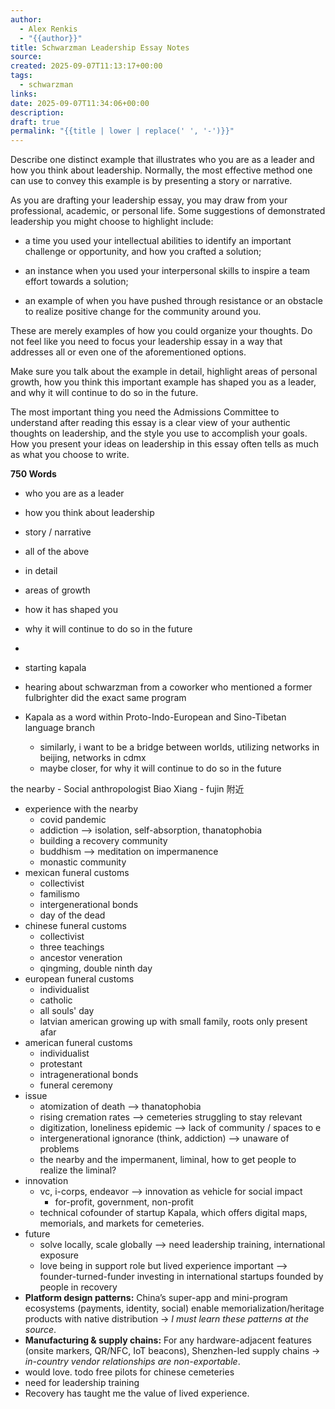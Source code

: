 ```yaml
---
author:
  - Alex Renkis
  - "{{author}}"
title: Schwarzman Leadership Essay Notes
source:
created: 2025-09-07T11:13:17+00:00
tags:
  - schwarzman
links:
date: 2025-09-07T11:34:06+00:00
description:
draft: true
permalink: "{{title | lower | replace(' ', '-')}}"
---
```

Describe one distinct example that illustrates who you are as a leader and how you think about leadership. Normally, the most effective method one can use to convey this example is by presenting a story or narrative. 

As you are drafting your leadership essay, you may draw from your professional, academic, or personal life. Some suggestions of demonstrated leadership you might choose to highlight include:

-   a time you used your intellectual abilities to identify an important
challenge or opportunity, and how you crafted a solution;



-   an instance when you used your interpersonal skills to inspire a
team effort towards a solution;

-   an example of when you have pushed through resistance or an obstacle to realize positive change for the community around you.

These are merely examples of how you could organize your thoughts. Do not feel like you need to focus your leadership essay in a way that addresses all or even one of the aforementioned options.  

Make sure you talk about the example in detail, highlight areas of personal growth, how you think this important example has shaped you as a leader, and why it will continue to do so in the future.  

The most important thing you need the Admissions Committee to understand after reading this essay is a clear view of your authentic thoughts on leadership, and the style you use to accomplish your goals. How you present your ideas on leadership in this essay often tells as much as what you choose to write.

**750 Words**
- who you are as a leader
- how you think about leadership
- story / narrative
- all of the above
- in detail
- areas of growth
- how it has shaped you
- why it will continue to do so in the future
- 

- starting kapala
- hearing about schwarzman from a coworker who mentioned a former fulbrighter did the exact same program
- Kapala as a word within Proto-Indo-European and Sino-Tibetan language branch
	- similarly, i want to be a bridge between worlds, utilizing networks in beijing, networks in cdmx
	- maybe closer, for why it will continue to do so in the future

the nearby
	- Social anthropologist Biao Xiang
	- fujin 附近
- experience with the nearby
	- covid pandemic
	- addiction --> isolation, self-absorption, thanatophobia
	- building a recovery community
	- buddhism --> meditation on impermanence
	- monastic community
- mexican funeral customs
	- collectivist
	- familismo
	- intergenerational bonds
	- day of the dead
- chinese funeral customs
	- collectivist
	- three teachings
	- ancestor veneration
	- qingming, double ninth day
- european funeral customs
	- individualist
	- catholic
	- all souls' day
	- latvian american growing up with small family, roots only present afar
-  american funeral customs
	- individualist
	- protestant
	- intragenerational bonds
	- funeral ceremony
- issue
	- atomization of death --> thanatophobia
	- rising cremation rates --> cemeteries struggling to stay relevant
	- digitization, loneliness epidemic --> lack of community / spaces to e
	- intergenerational ignorance (think, addiction) --> unaware of problems
	- the nearby and the impermanent, liminal, how to get people to realize the liminal?
- innovation
	- vc, i-corps, endeavor --> innovation as vehicle for social impact
		- for-profit, government, non-profit
	- technical cofounder of startup Kapala, which offers digital maps, memorials, and markets for cemeteries.
- future
	- solve locally, scale globally --> need leadership training, international exposure
	- love being in support role but lived experience important --> founder-turned-funder investing in international startups founded by people in recovery
- **Platform design patterns:** China’s super-app and mini-program ecosystems (payments, identity, social) enable memorialization/heritage products with native distribution → _I must learn these patterns at the source_.
- **Manufacturing & supply chains:** For any hardware-adjacent features (onsite markers, QR/NFC, IoT beacons), Shenzhen-led supply chains → _in-country vendor relationships are non-exportable_.
- would love. todo free pilots for chinese cemeteries
- need for leadership training
- Recovery has taught me the value of lived experience. 
